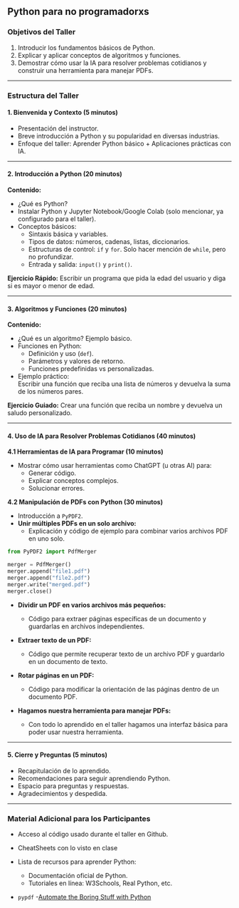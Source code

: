## **Python para no programadorxs**

### **Objetivos del Taller**
1. Introducir los fundamentos básicos de Python.
2. Explicar y aplicar conceptos de algoritmos y funciones.
3. Demostrar cómo usar la IA para resolver problemas cotidianos y construir una herramienta para manejar PDFs.

---

### **Estructura del Taller**

#### **1. Bienvenida y Contexto (5 minutos)**
- Presentación del instructor.
- Breve introducción a Python y su popularidad en diversas industrias.
- Enfoque del taller: Aprender Python básico + Aplicaciones prácticas con IA.

---

#### **2. Introducción a Python (20 minutos)**

**Contenido:**
- ¿Qué es Python?
- Instalar Python y Jupyter Notebook/Google Colab (solo mencionar, ya configurado para el taller).  
- Conceptos básicos:  
  - Sintaxis básica y variables.
  - Tipos de datos: números, cadenas, listas, diccionarios.
  - Estructuras de control: `if` y `for`. Solo hacer mención de `while`, pero no profundizar.
  - Entrada y salida: `input()` y `print()`. 

**Ejercicio Rápido:**
Escribir un programa que pida la edad del usuario y diga si es mayor o menor de edad.

---

#### **3. Algoritmos y Funciones (20 minutos)**

**Contenido:**
- ¿Qué es un algoritmo? Ejemplo básico.
- Funciones en Python:  
  - Definición y uso (`def`).  
  - Parámetros y valores de retorno.  
  - Funciones predefinidas vs personalizadas.
- Ejemplo práctico:  
  Escribir una función que reciba una lista de números y devuelva la suma de los números pares.  

**Ejercicio Guiado:**
Crear una función que reciba un nombre y devuelva un saludo personalizado.

---

#### **4. Uso de IA para Resolver Problemas Cotidianos (40 minutos)**

**4.1 Herramientas de IA para Programar (10 minutos)**
- Mostrar cómo usar herramientas como ChatGPT (u otras AI) para:
  - Generar código.
  - Explicar conceptos complejos.
  - Solucionar errores.

**4.2 Manipulación de PDFs con Python (30 minutos)**
- Introducción a `PyPDF2`.
- **Unir múltiples PDFs en un solo archivo:**
  - Explicación y código de ejemplo para combinar varios archivos PDF en uno solo.

```python
from PyPDF2 import PdfMerger

merger = PdfMerger()
merger.append("file1.pdf")
merger.append("file2.pdf")
merger.write("merged.pdf")
merger.close()
```

- **Dividir un PDF en varios archivos más pequeños:**
  - Código para extraer páginas específicas de un documento y guardarlas en archivos independientes.

- **Extraer texto de un PDF:**
  - Código que permite recuperar texto de un archivo PDF y guardarlo en un documento de texto.

- **Rotar páginas en un PDF:**
  - Código para modificar la orientación de las páginas dentro de un documento PDF.

- **Hagamos nuestra herramienta para manejar PDFs:**
  - Con todo lo aprendido en el taller hagamos una interfaz básica para poder usar nuestra herramienta.

---

#### **5. Cierre y Preguntas (5 minutos)**
- Recapitulación de lo aprendido.
- Recomendaciones para seguir aprendiendo Python.
- Espacio para preguntas y respuestas.
- Agradecimientos y despedida.

---


### **Material Adicional para los Participantes**
- Acceso al código usado durante el taller en Github.
- CheatSheets con lo visto en clase

- Lista de recursos para aprender Python:
  - Documentación oficial de Python.
  - Tutoriales en línea: W3Schools, Real Python, etc.
- `pypdf`
-[Automate the Boring Stuff with Python](https://automatetheboringstuff.com/#toc)

